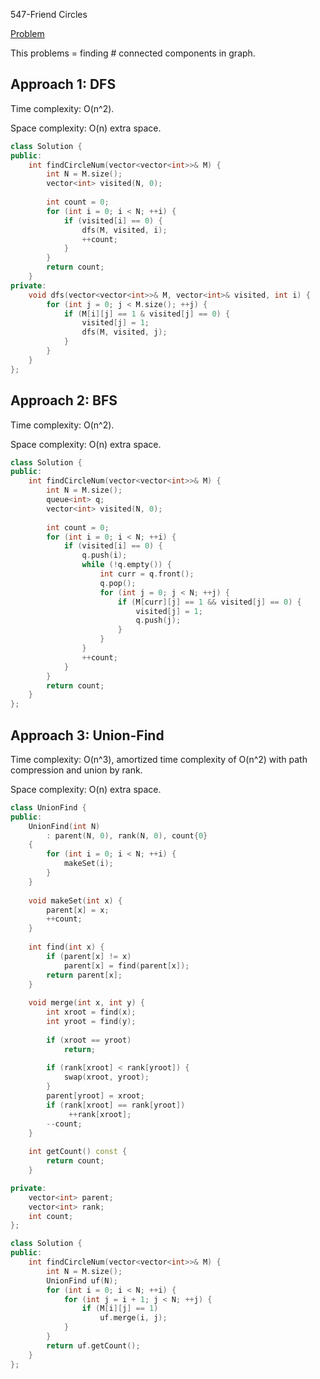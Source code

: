547-Friend Circles

[Problem](https://leetcode.com/problems/find-bottom-left-tree-value/)

This problems = finding # connected components in graph.

## Approach 1: DFS

Time complexity: O(n^2).

Space complexity: O(n) extra space.

```c++
class Solution {
public:
    int findCircleNum(vector<vector<int>>& M) {
        int N = M.size();
        vector<int> visited(N, 0);
        
        int count = 0;
        for (int i = 0; i < N; ++i) {
            if (visited[i] == 0) {
                dfs(M, visited, i);
                ++count;
            }
        }
        return count;
    }
private:
    void dfs(vector<vector<int>>& M, vector<int>& visited, int i) {
        for (int j = 0; j < M.size(); ++j) {
            if (M[i][j] == 1 & visited[j] == 0) {
                visited[j] = 1;
                dfs(M, visited, j);
            }
        }
    }
};
```

## Approach 2: BFS

Time complexity: O(n^2).

Space complexity: O(n) extra space.

```c++
class Solution {
public:
    int findCircleNum(vector<vector<int>>& M) {
        int N = M.size();
        queue<int> q;
        vector<int> visited(N, 0);
        
        int count = 0;
        for (int i = 0; i < N; ++i) {
            if (visited[i] == 0) {
                q.push(i);
                while (!q.empty()) {
                    int curr = q.front();
                    q.pop();
                    for (int j = 0; j < N; ++j) {
                        if (M[curr][j] == 1 && visited[j] == 0) {
                            visited[j] = 1;
                            q.push(j);
                        }
                    }
                }
                ++count;
            }
        }
        return count;
    }
};
```

## Approach 3: Union-Find

Time complexity: O(n^3), amortized time complexity of O(n^2) with path compression and union by rank.

Space complexity: O(n) extra space.

```c++
class UnionFind {
public:
    UnionFind(int N)
        : parent(N, 0), rank(N, 0), count{0}
    {
        for (int i = 0; i < N; ++i) {
            makeSet(i);
        }
    }
    
    void makeSet(int x) {
        parent[x] = x;
        ++count;
    }
    
    int find(int x) {
        if (parent[x] != x)
            parent[x] = find(parent[x]);
        return parent[x];
    }
    
    void merge(int x, int y) {
        int xroot = find(x);
        int yroot = find(y);
        
        if (xroot == yroot)
            return;
        
        if (rank[xroot] < rank[yroot]) {
            swap(xroot, yroot);
        }
        parent[yroot] = xroot;
        if (rank[xroot] == rank[yroot])
             ++rank[xroot];
        --count;
    }
    
    int getCount() const {
        return count;
    }

private:
    vector<int> parent;
    vector<int> rank;
    int count;
};

class Solution {
public:
    int findCircleNum(vector<vector<int>>& M) {
        int N = M.size();
        UnionFind uf(N);
        for (int i = 0; i < N; ++i) {
            for (int j = i + 1; j < N; ++j) {
                if (M[i][j] == 1)
                    uf.merge(i, j);
            }
        }
        return uf.getCount();
    }
};
```